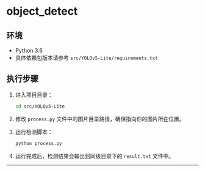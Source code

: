 # object_detect

## 环境
- Python 3.6  
- 具体依赖包版本请参考 `src/YOLOv5-Lite/requirements.txt`

## 执行步骤
1. 进入项目目录：
    ```bash
    cd src/YOLOv5-Lite
    ```

2. 修改 `process.py` 文件中的图片目录路径，确保指向你的图片所在位置。

3. 运行检测脚本：
    ```bash
    python process.py
    ```

4. 运行完成后，检测结果会输出到同级目录下的 `result.txt` 文件中。

---

